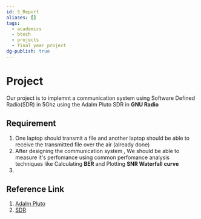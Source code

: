 ```yaml
---
id: S_Report
aliases: []
tags:
  - academics
  - btech
  - projects
  - final_year_project
dg-publish: true
---
```

# Project 
Our project is to implemnt a communication system using Software Defined Radio(SDR) in 5Ghz using the Adalm Pluto SDR  in **GNU Radio**

## Requirement
1. One laptop should transmit a file and another laptop should be able to receive the transmitted file over the air (already done)
2. After designing the communication system , We should be able to measure it's perfomance using common perfomance analysis techniques like Calculating **BER** and Plotting **SNR Waterfall curve** 
3. 

## Reference Link 
1. [Adalm Pluto](https://www.analog.com/en/resources/evaluation-hardware-and-software/evaluation-boards-kits/adalm-pluto.html)
2. [SDR](https://en.wikipedia.org/wiki/Software-defined_radio)
